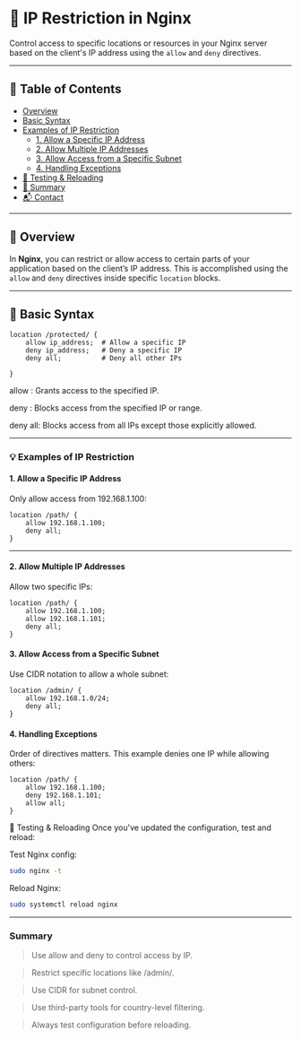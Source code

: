 # 🔐 IP Restriction in Nginx

Control access to specific locations or resources in your Nginx server based on the client's IP address using the `allow` and `deny` directives.

---

## 📖 Table of Contents

- [Overview](#overview)
- [Basic Syntax](#basic-syntax)
- [Examples of IP Restriction](#examples-of-ip-restriction)
  - [1. Allow a Specific IP Address](#1-allow-a-specific-ip-address)
  - [2. Allow Multiple IP Addresses](#2-allow-multiple-ip-addresses)
  - [3. Allow Access from a Specific Subnet](#3-allow-access-from-a-specific-subnet)
  - [4. Handling Exceptions](#5-handling-exceptions)
- [🧪 Testing & Reloading](#-testing--reloading)
- [📝 Summary](#-summary)
- [📬 Contact](#-contact)

---

## 📌 Overview

In **Nginx**, you can restrict or allow access to certain parts of your application based on the client’s IP address. This is accomplished using the `allow` and `deny` directives inside specific `location` blocks.

---

## 🧾 Basic Syntax

```nginx
location /protected/ {
    allow ip_address;  # Allow a specific IP
    deny ip_address;   # Deny a specific IP
    deny all;          # Deny all other IPs

}
```
allow <ip>: Grants access to the specified IP.

deny <ip>: Blocks access from the specified IP or range.

deny all: Blocks access from all IPs except those explicitly allowed.

---
### 💡 Examples of IP Restriction
#### 1. Allow a Specific IP Address
Only allow access from 192.168.1.100:

```nginx
location /path/ {
    allow 192.168.1.100;
    deny all;
}
```
---
#### 2. Allow Multiple IP Addresses
Allow two specific IPs:

```nginx
location /path/ {
    allow 192.168.1.100;
    allow 192.168.1.101;
    deny all;
}
```
#### 3. Allow Access from a Specific Subnet
Use CIDR notation to allow a whole subnet:
```nginx
location /admin/ {
    allow 192.168.1.0/24;
    deny all;
}
```
#### 4. Handling Exceptions
Order of directives matters. This example denies one IP while allowing others:

```nginx
location /path/ {
    allow 192.168.1.100;
    deny 192.168.1.101;
    allow all;
}
```
🧪 Testing & Reloading
Once you've updated the configuration, test and reload:

Test Nginx config:
```bash
sudo nginx -t
```
Reload Nginx:
```bash
sudo systemctl reload nginx
```

---
### Summary
> Use allow and deny to control access by IP.

> Restrict specific locations like /admin/.

> Use CIDR for subnet control.

> Use third-party tools for country-level filtering.

> Always test configuration before reloading.
